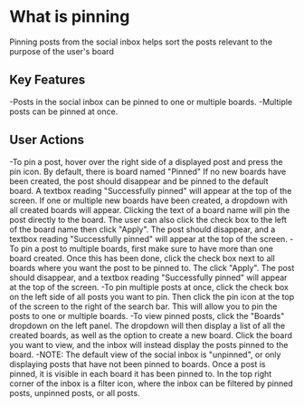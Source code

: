 # What is pinning
Pinning posts from the social inbox helps sort the posts relevant to the purpose of the user's board

## Key Features
-Posts in the social inbox can be pinned to one or multiple boards.
-Multiple posts can be pinned at once.


## User Actions
-To pin a post, hover over the right side of a displayed post and press the pin icon.  By default, there is board named "Pinned" If no new boards have been created, the post should disappear and be pinned to the default board. A textbox reading "Successfully pinned" will appear at the top of the screen.  If one or multiple new boards have been created, a dropdown with all created boards will appear.  Clicking the text of a board name will pin the post directly to the board.  The user can also click the check box to the left of the board name then click "Apply".  The post should disappear, and a textbox reading "Successfully pinned" will appear at the top of the screen.
-To pin a post to multiple boards, first make sure to have more than one board created.  Once this has been done, click the check box next to all boards where you want the post to be pinned to.  The click "Apply".  The post should disappear, and a textbox reading "Successfully pinned" will appear at the top of the screen.
-To pin multiple posts at once, click the check box on the left side of all posts you want to pin.  Then click the pin icon at the top of the screen to the right of the search bar.  This will allow you to pin the posts to one or multiple boards.
-To view pinned posts, click the "Boards" dropdown on the left panel.  The dropdown will then display a list of all the created boards, as well as the option to create a new board.  Click the board you want to view, and the inbox will instead display the posts pinned to the board.
-NOTE: The default view of the social inbox is "unpinned", or only displaying posts that have not been pinned to boards.  Once a post is pinned, it is visible in each board it has been pinned to.  In the top right corner of the inbox is a filter icon, where the inbox can be filtered  by pinned posts, unpinned posts, or  all posts.  
